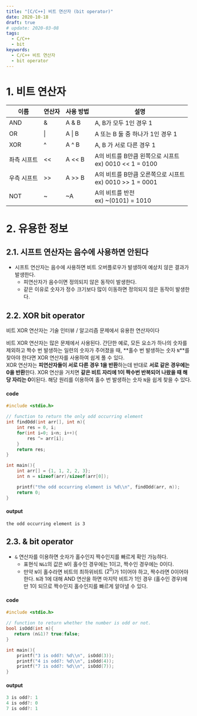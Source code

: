 ```yaml
---
title: "[C/C++] 비트 연산자 (bit operator)"
date: 2020-10-18
draft: true
# update: 2020-03-08
tags:
  - C/C++
  - bit
keywords:
  - C/C++ 비트 연산자
  - bit operator
---
```



# 1. 비트 연산자


|     이름    |    연산자    |  사용 방법        | 설명                       |
|---------|-----------|-----------------|----------------------------------------|
| AND  | &    | A & B   | A, B가 모두 1인 경우 1  |
| OR   | \|   | A \| B  | A 또는 B 둘 중 하나가 1인 경우 1  |
| XOR  | ^    | A ^ B   | A, B 가 서로 다른 경우 1  |
| 좌측 시프트 | <<  | A << B  | A의 비트를 B만큼 왼쪽으로 시프트<br>ex) 0010 << 1 = 0100  |
| 우측 시프트 | >>  | A >> B  | A의 비트를 B만큼 오른쪽으로 시프트<br>ex) 0010 >> 1 = 0001  |
| NOT   | ~   | ~A  | A의 비트를 반전<br> ex) ~(0101) = 1010|




# 2. 유용한 정보


## 2.1. 시프트 연산자는 음수에 사용하면 안된다

- 시프트 연산자는 음수에 사용하면 비트 오버플로우가 발생하여 예상치 않은 결과가 발생한다.
  - 피연산자가 음수이면 정의되지 않은 동작이 발생한다.
  - 같은 이유로 숫자가 정수 크기보다 많이 이동하면 정의되지 않은 동작이 발생한다.



## 2.2. XOR bit operator

비트 XOR 연산자는 기술 인터뷰 / 알고리즘 문제에서 유용한 연산자이다

비트 XOR 연산자는 많은 문제에서 사용된다. 간단한 예로, 모든 요소가 하나의 숫자를 제외하고 짝수 번 발생하는 일련의 숫자가 주어졌을 때, **홀수 번 발생하는 숫자 `N`**를 찾아야 한다면 XOR 연산자를 사용하여 쉽게 풀 수 있다. <br>
XOR 연산자는 **피연산자들이 서로 다른 경우 1을 반환**하는데 반대로 **서로 같은 경우에는 0을 반환**한다. XOR 연산을 거치면 **같은 비트 자리에 1이 짝수번 반복되어 나왔을 때 해당 자리는 0**이된다. 해당 원리를 이용하여 홀수 번 발생하는 숫자 `N`을 쉽게 찾을 수 있다.


#### code

```cpp
#include <stdio.h>

// function to return the only odd occurring element
int findOdd(int arr[], int n){
    int res = 0, i;
    for(int i=0; i<n; i++){
        res ^= arr[i];
    }
    return res;
}

int main(){
    int arr[] = {1, 1, 2, 2, 3};
    int n = sizeof(arr)/sizeof(arr[0]);

    printf("the odd occurring element is %d\\n", findOdd(arr, n));
    return 0;
}
```

#### output

```
the odd occurring element is 3
```



## 2.3. & bit operator

- `&` 연산자를 이용하면 숫자가 홀수인지 짝수인지를 빠르게 확인 가능하다.
  - 표현식 ``N&1``의 값은 ``N``이 홀수인 경우에는 1이고, 짝수인 경우에는 0이다. 
  - 만약 `N`이 홀수라면 비트의 최하위비트 $(2^0)$가 1이어야 하고, 짝수라면 0이어야 한다. `N`과 1에 대해 AND 연산을 하면 마지막 비트가 1인 경우 (홀수인 경우)에만 1이 되므로 짝수인지 홀수인지를 빠르게 알아낼 수 있다.


#### code

```cpp
#include <stdio.h>

// function to return whether the number is odd or not.
bool isOdd(int n){
   return (n&1)? true:false;
}

int main(){
    printf("3 is odd?: %d\\n", isOdd(3));
    printf("4 is odd?: %d\\n", isOdd(4));
    printf("7 is odd?: %d\\n", isOdd(7));
}
```

#### output

```cpp
3 is odd?: 1
4 is odd?: 0
7 is odd?: 1
```